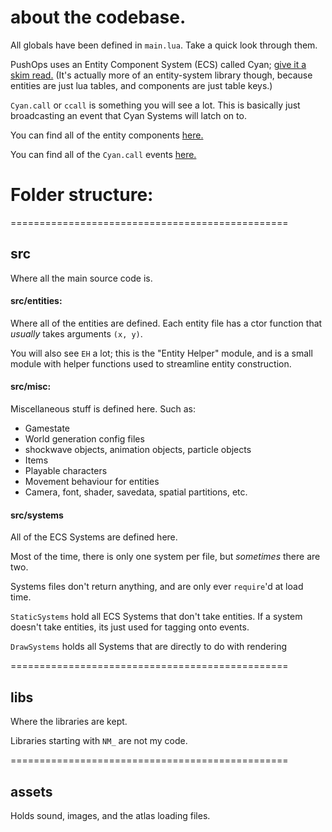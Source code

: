 

# about the codebase.

All globals have been defined in `main.lua`.  Take a quick look through them.


PushOps uses an Entity Component System (ECS) called Cyan; [give it a skim read.](https://github.com/pakeke-constructor/Cyan)
(It's actually more of an entity-system library though,
because entities are just lua tables, and components are just table keys.)


`Cyan.call` or `ccall` is something you will see a lot. This is basically just broadcasting an event that Cyan Systems will latch on to.


You can find all of the entity components [here.](components.md)

You can find all of the `Cyan.call` events [here.](events.md)

# Folder structure:

================================================
## src 
Where all the main source code is.

#### src/entities:
Where all of the entities are defined. Each entity file has a ctor function
that *usually* takes arguments `(x, y)`.

You will also see `EH` a lot; this is the "Entity Helper" module, and is a small
module with helper functions used to streamline entity construction.


#### src/misc:
Miscellaneous stuff is defined here. Such as:
- Gamestate
- World generation config files
- shockwave objects, animation objects, particle objects
- Items
- Playable characters
- Movement behaviour for entities
- Camera, font, shader, savedata, spatial partitions, etc.


#### src/systems
All of the ECS Systems are defined here.

Most of the time, there is only one system per file, but
*sometimes* there are two.

Systems files don't return anything, and are only ever `require`'d at load
time.

`StaticSystems` hold all ECS Systems that don't take entities.  If a system
doesn't take entities, its just used for tagging onto events.

`DrawSystems` holds all Systems that are directly to do with rendering


================================================
## libs  
Where the libraries are kept.

Libraries starting with `NM_` are not my code.

================================================
## assets
Holds sound, images, and the atlas loading files.

